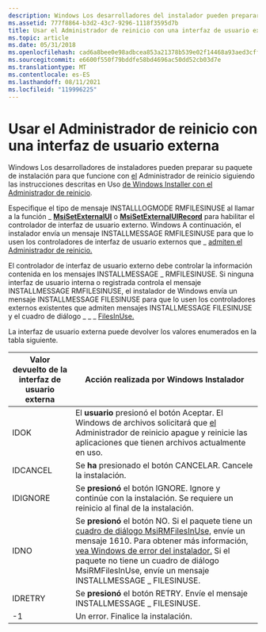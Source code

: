 ```yaml
---
description: Windows Los desarrolladores del instalador pueden preparar su paquete de instalación para que funcione con el Administrador de reinicio siguiendo las instrucciones descritas en Uso de Windows instalador con el Administrador de reinicio.
ms.assetid: 777f8864-b3d2-43c7-9296-1118f3595d7b
title: Usar el Administrador de reinicio con una interfaz de usuario externa
ms.topic: article
ms.date: 05/31/2018
ms.openlocfilehash: cad6a8bee0e98adbcea853a21378b539e02f14468a93aed3cff7dc8bf6f25800
ms.sourcegitcommit: e6600f550f79bddfe58bd4696ac50dd52cb03d7e
ms.translationtype: MT
ms.contentlocale: es-ES
ms.lasthandoff: 08/11/2021
ms.locfileid: "119996225"
---
```

# <a name="using-restart-manager-with-an-external-ui"></a>Usar el Administrador de reinicio con una interfaz de usuario externa

Windows Los desarrolladores de instaladores pueden preparar su paquete de instalación para que funcione con [el](../rstmgr/restart-manager-portal.md) Administrador de reinicio siguiendo las instrucciones descritas en Uso [de Windows Installer con el Administrador de reinicio](using-windows-installer-with-restart-manager.md).

Especifique el tipo de mensaje INSTALLLOGMODE RMFILESINUSE al llamar a la función \_ [**MsiSetExternalUI**](/windows/desktop/api/Msi/nf-msi-msisetexternaluia) o [**MsiSetExternalUIRecord**](/windows/desktop/api/Msi/nf-msi-msisetexternaluirecord) para habilitar el controlador de interfaz de usuario externo. Windows A continuación, el instalador envía un mensaje INSTALLMESSAGE RMFILESINUSE para que lo usen los controladores de interfaz de usuario externos que \_ [admiten el Administrador de reinicio.](../rstmgr/restart-manager-portal.md)

El controlador de interfaz de usuario externo debe controlar la información contenida en los mensajes INSTALLMESSAGE \_ RMFILESINUSE. Si ninguna interfaz de usuario interna o registrada controla el mensaje INSTALLMESSAGE RMFILESINUSE, el instalador de Windows envía un mensaje INSTALLMESSAGE FILESINUSE para que lo usen los controladores externos existentes que admiten mensajes INSTALLMESSAGE FILESINUSE y el cuadro de diálogo \_ \_ \_ [FilesInUse.](filesinuse-dialog.md)

La interfaz de usuario externa puede devolver los valores enumerados en la tabla siguiente.



| Valor devuelto de la interfaz de usuario externa | Acción realizada por Windows Instalador                                                                                                                                                                                                                                                                                                              |
|--------------------------|------------------------------------------------------------------------------------------------------------------------------------------------------------------------------------------------------------------------------------------------------------------------------------------------------------------------------------------------|
| IDOK                     | El **usuario** presionó el botón Aceptar. El Windows de archivos solicitará que [el](../rstmgr/restart-manager-portal.md) Administrador de reinicio apague y reinicie las aplicaciones que tienen archivos actualmente en uso.                                                                                                                                               |
| IDCANCEL                 | Se **ha** presionado el botón CANCELAR. Cancele la instalación.                                                                                                                                                                                                                                                                                    |
| IDIGNORE                 | Se **presionó** el botón IGNORE. Ignore y continúe con la instalación. Se requiere un reinicio al final de la instalación.                                                                                                                                                                                                            |
| IDNO                     | Se **presionó** el botón NO. Si el paquete tiene un [cuadro de diálogo MsiRMFilesInUse,](msirmfilesinuse-dialog.md) envíe un mensaje 1610. Para obtener más información, [vea Windows de error del instalador.](windows-installer-error-messages.md) Si el paquete no tiene un cuadro de diálogo MsiRMFilesInUse, envíe un mensaje INSTALLMESSAGE \_ FILESINUSE. |
| IDRETRY                  | Se **presionó** el botón RETRY. Envíe el mensaje INSTALLMESSAGE \_ FILESINUSE.                                                                                                                                                                                                                                                                 |
| -1                       | Un error. Finalice la instalación.                                                                                                                                                                                                                                                                                                                |



 

 

 

